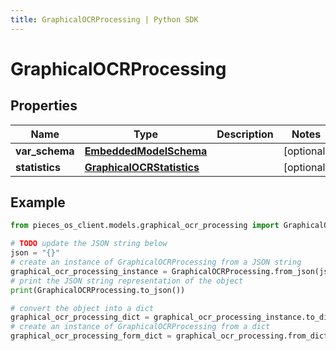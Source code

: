 ```yaml
---
title: GraphicalOCRProcessing | Python SDK
---
```


# GraphicalOCRProcessing


## Properties

Name | Type | Description | Notes
------------ | ------------- | ------------- | -------------
**var_schema** | [**EmbeddedModelSchema**](EmbeddedModelSchema) |  | [optional] 
**statistics** | [**GraphicalOCRStatistics**](GraphicalOCRStatistics) |  | [optional] 

## Example

```python
from pieces_os_client.models.graphical_ocr_processing import GraphicalOCRProcessing

# TODO update the JSON string below
json = "{}"
# create an instance of GraphicalOCRProcessing from a JSON string
graphical_ocr_processing_instance = GraphicalOCRProcessing.from_json(json)
# print the JSON string representation of the object
print(GraphicalOCRProcessing.to_json())

# convert the object into a dict
graphical_ocr_processing_dict = graphical_ocr_processing_instance.to_dict()
# create an instance of GraphicalOCRProcessing from a dict
graphical_ocr_processing_form_dict = graphical_ocr_processing.from_dict(graphical_ocr_processing_dict)
```


